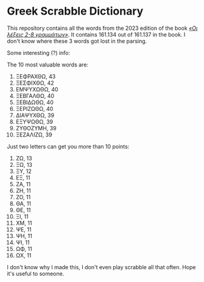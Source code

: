 # Greek Scrabble Dictionary

This repository contains all the words from the 2023 edition of the book [*«Οι λέξεις 2-8 γραμμάτων»*](https://scrabblegreek28.blogspot.com/2023/01/pdf-httpswww.html). It contains 161.134 out of 161.137 in the book. I don't know where these 3 words got lost in the parsing.

Some interesting (?) info:

The 10 most valuable words are:
1. ΞΕΦΡΑΧΘΩ, 43
2. ΞΕΣΦΙΧΘΩ, 42
3. ΕΜΨΥΧΩΘΩ, 40
4. ΞΕΒΓΑΛΘΩ, 40
5. ΞΕΒΙΔΩΘΩ, 40
6. ΞΕΡΙΖΩΘΩ, 40
7. ΔΙΑΨΥΧΘΩ, 39
8. ΕΞΥΨΩΘΩ, 39
9. ΖΥΘΟΖΥΜΗ, 39
10. ΞΕΖΑΛΙΖΩ, 39

Just two letters can get you more than 10 points:
1. ΖΩ, 13
2. ΞΩ, 13
3. ΞΥ, 12
4. ΕΞ, 11
5. ΖΑ, 11
6. ΖΗ, 11
7. ΖΟ, 11
8. ΘΑ, 11
9. ΘΕ, 11
10. ΞΙ, 11
11. ΧΜ, 11
12. ΨΕ, 11
13. ΨΗ, 11
14. ΨΙ, 11
15. ΩΦ, 11
16. ΩΧ, 11
 
I don't know why I made this, I don't even play scrabble all that often. Hope it's useful to someone.

